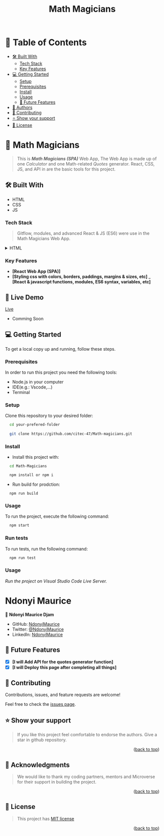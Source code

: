 <div align="center"><h1>Math Magicians</h1></div>
<!--
HOW TO USE:
This is an example of how you may give instructions on setting up your project locally.

Modify this file to match your project and remove sections that don't apply.

REQUIRED SECTIONS:
- Table of Contents
- About the Project
  - Built With
- Authors
- Future Features- 
 - Mobile version design
- Desktop version design
- Dynamic HTML for featured-speakers

OPTIONAL SECTIONS:
- FAQ

After you're finished please remove all the comments and instructions!
-->

<div align="center">
  <!-- You are encouraged to replace this logo with your own! Otherwise you can also remove it. -->
  <br/>
</div>

<!-- TABLE OF CONTENTS -->

# 📗 Table of Contents

  - [🛠 Built With](#built-with)
    - [Tech Stack](#tech-stack)
    - [Key Features](#key-features)
- [💻 Getting Started](#getting-started)
  - [Setup](#setup)
  - [Prerequisites](#prerequisites)
  - [Install](#install)
  - [Usage](#usage)
  - [🔭 Future Features](#future-features)
- [👥 Authors](#authors)
- [🤝 Contributing](#contributing)
- [⭐️ Show your support](#support)
- [📝 License](#license)

<!-- PROJECT DESCRIPTION -->

# 📖 Math Magicians

> This is _**Math Magicians (SPA)**_ Web App, The Web App is made up of one _Calculator_ and one Math-related _Quotes_ generator.  React, CSS, JS,  and API in are the basic tools for this project.

## 🛠 Built With <a name="built-with"></a>
- HTML
- CSS
- JS
### Tech Stack <a name="tech-stack"></a>

>  Gitflow, modules, and advanced React & JS (ES6) were use in the Math Magicians Web App.

<details>
  <summary>HTML</summary>
  <ul>
    <li><a href="https://www.w3schools.com/html/">HTML</a></li>
     <li><a href="https://www.w3schools.com/css/">CSS</a></li>
     <li><a href="https://www.w3schools.com/css/">Javascript</a></li>
  </ul>
</details>

<!-- Features -->

### Key Features <a name="key-features"></a>

- **[React Web App (SPA)]**
- **[Styling css with colors, borders, paddings, margins & sizes, etc]**
_ **[React & javascript functions, modules, ES6 syntax, variables, etc]**

## 🚀 Live Demo <a name="live-demo"></a>
 [Live](http://citect-47.github.io/Math-magicians)

- Comming Soon


<!-- GETTING STARTED -->
<!-- AUTHORS -->

## 💻 Getting Started <a name="getting-started"></a>

To get a local copy up and running, follow these steps.

### Prerequisites

In order to run this project you need the following tools:
- Node.js in your computer
- IDE(e.g.: Vscode,...)
- Terminal

### Setup

Clone this repository to your desired folder:

```sh
  cd your-prefered-folder
  
  git clone https://github.com/citec-47/Math-magicians.git
```

### Install

- Install this project with:

```sh
  cd Math-Magicians

  npm install or npm i
```

- Run build for prodction:
```
  npm run build
```

### Usage

To run the project, execute the following command:

```sh
  npm start

```

### Run tests

To run tests, run the following command:

```sh
  npm run test
```
### Usage
_Run the project on Visual Studio Code Live Server._
<!--
Example command:

```sh
  rails server
### Deployment

You can deploy this project using:
Not Yet
<!--
Example:

```sh

```
 -->

# <a name="authors">Ndonyi Maurice</a>

👤 **Ndonyi Maurice Djam**

- GitHub: [NdonyiMaurice](https://github.com/citec-47)
- Twitter: [@NdonyiMaurice](https://twitter.com/Ndonyi4)
- LinkedIn: [NdonyiMaurice](https://www.linkedin.com/in/ndonyi-maurice-b5b49b22b/)


## 🔭 Future Features <a name="future-features"></a>

- [x] **[I will Add API for the quotes generator function]**
- [x] **[I will Deploy this page after completing all things]**
<!-- CONTRIBUTING -->

## 🤝 Contributing <a name="contributing"></a>

Contributions, issues, and feature requests are welcome!

Feel free to check the [issues page](../../issues/).

## ⭐️ Show your support <a name="support"></a>

> If you like this project feel comfortable to endorse the authors. Give a star in github repository.

<p align="right">(<a href="#readme-top">back to top</a>)</p>

<!-- ACKNOWLEDGEMENTS -->

## 🙏 Acknowledgments <a name="acknowledgements"></a>

> We would like to thank my coding partners, mentors and Microverse for their support in building the project.

<p align="right">(<a href="#readme-top">back to top</a>)</p>

<!-- LICENSE -->

## 📝 License <a name="license"></a>

> This project has [MIT license](https://github.com/Atril33/math-magicians/blob/development/LICENSE)

<p align="right">(<a href="#readme-top">back to top</a>)</p>
